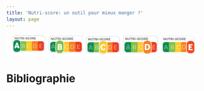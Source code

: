 ```yaml
--- 
title: 'Nutri-score: un outil pour mieux manger ?'
layout: page
--- 
```


![screenshot](declinaison-logo-nutriscore.jpg)
# Bibliographie
